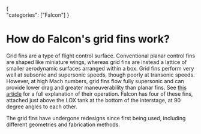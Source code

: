 {    
    "categories": ["Falcon"]
}

# How do Falcon's grid fins work?

Grid fins are a type of flight control surface. Conventional planar control fins are shaped like miniature wings, whereas grid fins are instead a lattice of smaller aerodynamic surfaces arranged within a box. Grid fins perform very well at subsonic and supersonic speeds, though poorly at transonic speeds. However, at high Mach numbers, grid fins flow fully supersonic and can provide lower drag and greater maneuverability than planar fins. See [this article](http://www.aerospaceweb.org/question/weapons/q0261.shtml) for a full explanation of their operation. Falcon has four of these fins, attached just above the LOX tank at the bottom of the interstage, at 90 degree angles to each other.

The grid fins have undergone redesigns since first being used, including different geometries and fabrication methods.
